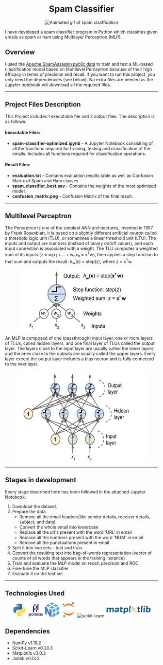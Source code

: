 <h1 align = "center"> Spam Classifier </h1>
<p align="center"> 
<img src="gifs/spam-classifier.gif" alt="Animated gif of spam clasffication" height="382px">
</p>
I have developed a spam classifier program in Python which classifies given emails as spam or ham using Multilayer Perceptron (MLP).

<h2> Overview</h2>
I used the <a href="https://spamassassin.apache.org/old/publiccorpus/">Apache SpamAssassin public data</a> to train and test a ML-based classification model based on Multilevel Perceptron because of their high efficacy in terms of precision and recall. If you want to run this project, you only need the dependencies (see below). No extra files are needed as the Jupyter notebook will download all the required files.

--------------------------------------------------------------------------------------------------------------------------
<h2> Project Files Description</h2>

<p>This Project includes 1 executable file and 2 output files. The description is as follows: </p>
<h4>Executable Files:</h4>
<ul>
  <li><b>spam-classifier-optimized.ipynb</b> - A  Jupyter Notebook consisiting of all the functions required for training, testing and classification of the emails. Includes all functions required for classification operations.</li>
</ul>

<h4>Result Files:</h4>
<ul>
  <li><b>evaluation.txt</b> - Contains evaluation results table as well as Confusion Matrix of Spam and Ham classes.</li>
  <li><b>spam_classifier_best.sav</b> - Contains the weights of the most optimized model. </li>
  <li><b>confusion_matrix.png</b> - Confusion Matrix of the final result. </li>
</ul>

--------------------------------------------------------------------------------------------------------------------------
<h2> Multilevel Perceptron</h2>

<p>
The Perceptron is one of the simplest ANN architectures, invented in 1957 by Frank Rosenblatt. It is based on a slightly different artificial neuron 
called a threshold logic unit (TLU), or sometimes a linear threshold unit (LTU). The inputs and output are numbers (instead of binary on/off values), 
and each input connection is associated with a weight. The TLU computes a weighted sum of its inputs (z = w<sub>1</sub>x<sub>1</sub> +... + w<sub>n</sub>x<sub>n</sub> = x<sup>T</sup>w), then applies a step function to that sum and outputs the result: h<sub>w</sub>(x) = step(z), where 
  z = x<sup>T</sup>w. </p>
<p align="center"> 
<img src="Images/perceptron.jpeg" alt="A single Perceptron" width = "400px" height="200px">
</p>
<p>
An MLP is composed of one (passthrough) input layer, one or more layers of TLUs, called hidden layers, and one final layer of TLUs called the output layer. 
The layers close to the input layer are usually called the lower layers, and the ones close to the outputs are usually called the upper layers. Every layer 
except the output layer includes a bias neuron and is fully connected to the next layer. </p>
<p align="center"> 
<img src="Images/MLP.jpeg" alt="Multilevel Perceptron" width = "430px" height="300px">
</p>

--------------------------------------------------------------------------------------------------------------------------

<h2> Stages in development</h2>
Every stage described here has been followed in the attached Jupyter Notebook.
<ol>
  <li>Download the dataset.
  <li>Prepare the data
    <ul>
      <li>Remove all the email headers(like sender details, receiver details, subject, and date)
      <li>Convert the whole email into lowercase
      <li>Replace all the url's present with the word 'URL' in email
      <li>Replace all the numbers present with the word 'NUM' in email
      <li>Remove all the punctuations present in email
    </ul>
  <li>Split it into two sets - test and train. 
  <li>Convert the resulting text into bag-of-words representation (vector of counts of all words that appears in the training instance)
  <li>Train and evaluate the MLP model on recall, precision and ROC
  <li>Fine-tune the MLP classifier
  <li>Evaluate it on the test set
</ol>

--------------------------------------------------------------------------------------------------------------------------------

<h2> Technologies Used </h2>
<p align="center"> 
  <img src="https://github.com/devicons/devicon/blob/master/icons/python/python-original.svg" alt="python" width="50" height="50"/>
  <img src="https://github.com/devicons/devicon/blob/master/icons/pandas/pandas-original-wordmark.svg" alt="pandas" width="50" height="50"/>
  <img src="https://github.com/devicons/devicon/blob/master/icons/numpy/numpy-original.svg" alt="numpy" width="50" height="50"/>
  <img src="https://github.com/devicons/devicon/blob/master/icons/jupyter/jupyter-original.svg" alt="jupyter" width="50" height="50"/>
  <img src="https://github.com/scikit-learn/scikit-learn/blob/main/doc/logos/scikit-learn-logo-notext.png" alt="scikit-learn" width="90" height="50"/>
  <img src="Images/matplotlib_logo.png" alt="matplotlib-logo" width="150" height="50"/>
</p>

<h2> Dependencies</h2>
<ul>
  <li> NumPy v1.16.2 </li>
  <li> Scikit-Learn v0.20.3 </li>
  <li> Matplotlib v3.0.2 </li>
  <li> Joblib v0.13.2 </li>
</ul>
